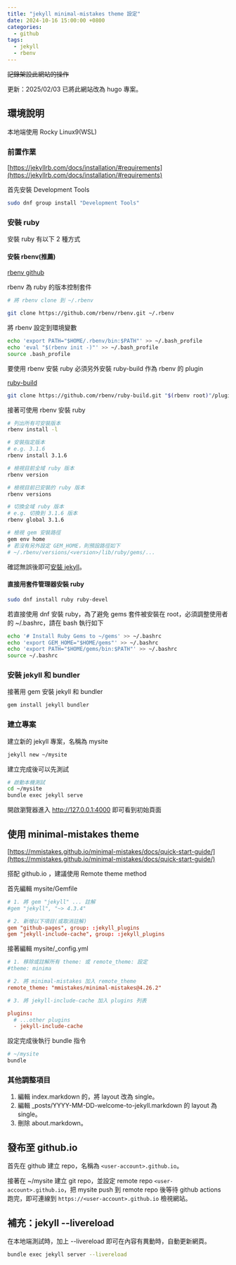 ```yaml
---
title: "jekyll minimal-mistakes theme 設定"
date: 2024-10-16 15:00:00 +0800
categories:
  - github
tags:
  - jekyll
  - rbenv
---
```


~~記錄架設此網站的操作~~

更新：2025/02/03 已將此網站改為 hugo 專案。

## 環境說明

本地端使用 Rocky Linux9(WSL)

### 前置作業

[https://jekyllrb.com/docs/installation/#requirements](https://jekyllrb.com/docs/installation/#requirements)

首先安裝 Development Tools

```bash
sudo dnf group install "Development Tools"
```

### 安裝 ruby

安裝 ruby 有以下 2 種方式

#### 安裝 rbenv(推薦)

[rbenv github](https://github.com/rbenv/rbenv)

rbenv 為 ruby 的版本控制套件

```bash
# 將 rbenv clone 到 ~/.rbenv

git clone https://github.com/rbenv/rbenv.git ~/.rbenv
```

將 rbenv 設定到環境變數

```bash
echo 'export PATH="$HOME/.rbenv/bin:$PATH"' >> ~/.bash_profile
echo 'eval "$(rbenv init -)"' >> ~/.bash_profile
source .bash_profile
```

要使用 rbenv 安裝 ruby 必須另外安裝 ruby-build 作為 rbenv 的 plugin

[ruby-build](https://github.com/rbenv/ruby-build#readme)

```bash
git clone https://github.com/rbenv/ruby-build.git "$(rbenv root)"/plugins/ruby-build
```

接著可使用 rbenv 安裝 ruby

```bash
# 列出所有可安裝版本
rbenv install -l

# 安裝指定版本 
# e.g. 3.1.6
rbenv install 3.1.6

# 檢視目前全域 ruby 版本
rbenv version

# 檢視目前已安裝的 ruby 版本
rbenv versions

# 切換全域 ruby 版本
# e.g. 切換到 3.1.6 版本
rbenv global 3.1.6

# 檢視 gem 安裝路徑
gem env home
# 若沒有另外設定 GEM_HOME，則預設路徑如下
# ~/.rbenv/versions/<version>/lib/ruby/gems/...
```

確認無誤後即可[安裝 jekyll](#安裝-jekyll-和-bundler)。

#### 直接用套件管理器安裝 ruby

```bash
sudo dnf install ruby ruby-devel
```

若直接使用 dnf 安裝 ruby，為了避免 gems 套件被安裝在 root，必須調整使用者的 ~/.bashrc，請在 bash 執行如下

```bash
echo '# Install Ruby Gems to ~/gems' >> ~/.bashrc
echo 'export GEM_HOME="$HOME/gems"' >> ~/.bashrc
echo 'export PATH="$HOME/gems/bin:$PATH"' >> ~/.bashrc
source ~/.bashrc
```

### 安裝 jekyll 和 bundler

接著用 gem 安裝 jekyll 和 bundler

```bash
gem install jekyll bundler
```

### 建立專案

建立新的 jekyll 專案，名稱為 mysite

```bash
jekyll new ~/mysite
```

建立完成後可以先測試

```bash
# 啟動本機測試
cd ~/mysite
bundle exec jekyll serve
```

開啟瀏覽器進入 http://127.0.0.1:4000 即可看到初始頁面

## 使用 minimal-mistakes theme

[https://mmistakes.github.io/minimal-mistakes/docs/quick-start-guide/](https://mmistakes.github.io/minimal-mistakes/docs/quick-start-guide/)

搭配 github.io ，建議使用 Remote theme method

首先編輯 mysite/Gemfile

```conf
# 1. 將 gem "jekyll" ... 註解
#gem "jekyll", "~> 4.3.4"

# 2. 新增以下項目(或取消註解)
gem "github-pages", group: :jekyll_plugins
gem "jekyll-include-cache", group: :jekyll_plugins
```

接著編輯 mysite/_config.yml

```conf
# 1. 移除或註解所有 theme: 或 remote_theme: 設定
#theme: minima

# 2. 將 minimal-mistakes 加入 remote_theme 
remote_theme: "mmistakes/minimal-mistakes@4.26.2"

# 3. 將 jekyll-include-cache 加入 plugins 列表

plugins:
  # ...other plugins
  - jekyll-include-cache

```

設定完成後執行 bundle 指令

```bash
# ~/mysite
bundle
```

### 其他調整項目

1. 編輯 index.markdown 的，將 layout 改為 single。
2. 編輯 _posts/YYYY-MM-DD-welcome-to-jekyll.markdown 的 layout 為 single。
3. 刪除 about.markdown。

## 發布至 github.io

首先在 github 建立 repo，名稱為 `<user-account>.github.io`。

接著在 ~/mysite 建立 git repo，並設定 remote repo `<user-account>.github.io`，把 mysite push 到 remote repo 後等待 github actions 跑完，即可連線到 `https://<user-account>.github.io` 檢視網站。

## 補充：jekyll --livereload

在本地端測試時，加上 --livereload 即可在內容有異動時，自動更新網頁。

```bash
bundle exec jekyll server --livereload
```
